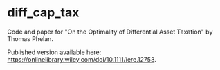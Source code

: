 # diff_cap_tax
Code and paper for "On the Optimality of Differential Asset Taxation" by Thomas Phelan.

Published version available here: https://onlinelibrary.wiley.com/doi/10.1111/iere.12753.
